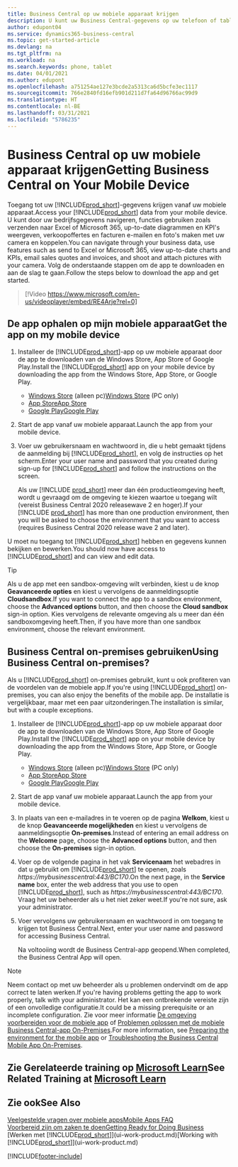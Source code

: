 ```yaml
---
title: Business Central op uw mobiele apparaat krijgen
description: U kunt uw Business Central-gegevens op uw telefoon of tablet bekijken en bewerken.
author: edupont04
ms.service: dynamics365-business-central
ms.topic: get-started-article
ms.devlang: na
ms.tgt_pltfrm: na
ms.workload: na
ms.search.keywords: phone, tablet
ms.date: 04/01/2021
ms.author: edupont
ms.openlocfilehash: a751254ae127e3bcde2a5313ca6d5bcfe3ec1117
ms.sourcegitcommit: 766e2840fd16efb901d211d7fa64d96766ac99d9
ms.translationtype: HT
ms.contentlocale: nl-BE
ms.lasthandoff: 03/31/2021
ms.locfileid: "5786235"
---
```

# <a name="getting-business-central-on-your-mobile-device"></a><span data-ttu-id="a7f05-103">Business Central op uw mobiele apparaat krijgen</span><span class="sxs-lookup"><span data-stu-id="a7f05-103">Getting Business Central on Your Mobile Device</span></span>

<span data-ttu-id="a7f05-104">Toegang tot uw [!INCLUDE[prod_short](includes/prod_short.md)]-gegevens krijgen vanaf uw mobiele apparaat.</span><span class="sxs-lookup"><span data-stu-id="a7f05-104">Access your [!INCLUDE[prod_short](includes/prod_short.md)] data from your mobile device.</span></span> <span data-ttu-id="a7f05-105">U kunt door uw bedrijfsgegevens navigeren, functies gebruiken zoals verzenden naar Excel of Microsoft 365, up-to-date diagrammen en KPI's weergeven, verkoopoffertes en facturen e-mailen en foto's maken met uw camera en koppelen.</span><span class="sxs-lookup"><span data-stu-id="a7f05-105">You can navigate through your business data, use features such as send to Excel or Microsoft 365, view up-to-date charts and KPIs, email sales quotes and invoices, and shoot and attach pictures with your camera.</span></span> <span data-ttu-id="a7f05-106">Volg de onderstaande stappen om de app te downloaden en aan de slag te gaan.</span><span class="sxs-lookup"><span data-stu-id="a7f05-106">Follow the steps below to download the app and get started.</span></span>

> [!Video https://www.microsoft.com/en-us/videoplayer/embed/RE4Arje?rel=0]

## <a name="get-the-app-on-my-mobile-device"></a><span data-ttu-id="a7f05-107">De app ophalen op mijn mobiele apparaat</span><span class="sxs-lookup"><span data-stu-id="a7f05-107">Get the app on my mobile device</span></span>

1. <span data-ttu-id="a7f05-108">Installeer de [!INCLUDE[prod_short](includes/prod_short.md)]-app op uw mobiele apparaat door de app te downloaden van de Windows Store, App Store of Google Play.</span><span class="sxs-lookup"><span data-stu-id="a7f05-108">Install the [!INCLUDE[prod_short](includes/prod_short.md)] app on your mobile device by downloading the app from the Windows Store, App Store, or Google Play.</span></span>  

   - <span data-ttu-id="a7f05-109">[Windows Store](https://go.microsoft.com/fwlink/?LinkId=734848) (alleen pc)</span><span class="sxs-lookup"><span data-stu-id="a7f05-109">[Windows Store](https://go.microsoft.com/fwlink/?LinkId=734848) (PC only)</span></span>
   - [<span data-ttu-id="a7f05-110">App Store</span><span class="sxs-lookup"><span data-stu-id="a7f05-110">App Store</span></span>](https://go.microsoft.com/fwlink/?LinkId=734847)
   - [<span data-ttu-id="a7f05-111">Google Play</span><span class="sxs-lookup"><span data-stu-id="a7f05-111">Google Play</span></span>](https://go.microsoft.com/fwlink/?LinkId=734849)
2. <span data-ttu-id="a7f05-112">Start de app vanaf uw mobiele apparaat.</span><span class="sxs-lookup"><span data-stu-id="a7f05-112">Launch the app from your mobile device.</span></span>
3. <span data-ttu-id="a7f05-113">Voer uw gebruikersnaam en wachtwoord in, die u hebt gemaakt tijdens de aanmelding bij [!INCLUDE[prod_short](includes/prod_short.md)], en volg de instructies op het scherm.</span><span class="sxs-lookup"><span data-stu-id="a7f05-113">Enter your user name and password that you created during sign-up for [!INCLUDE[prod_short](includes/prod_short.md)] and follow the instructions on the screen.</span></span>

    <span data-ttu-id="a7f05-114">Als uw [!INCLUDE [prod_short](includes/prod_short.md)] meer dan één productieomgeving heeft, wordt u gevraagd om de omgeving te kiezen waartoe u toegang wilt (vereist Business Central 2020 releasewave 2 en hoger).</span><span class="sxs-lookup"><span data-stu-id="a7f05-114">If your [!INCLUDE [prod_short](includes/prod_short.md)] has more than one production environment, then you will be asked to choose the environment that you want to access (requires Business Central 2020 release wave 2 and later).</span></span>

<span data-ttu-id="a7f05-115">U moet nu toegang tot [!INCLUDE[prod_short](includes/prod_short.md)] hebben en gegevens kunnen bekijken en bewerken.</span><span class="sxs-lookup"><span data-stu-id="a7f05-115">You should now have access to [!INCLUDE[prod_short](includes/prod_short.md)] and can view and edit data.</span></span>  

> [!TIP]
> <span data-ttu-id="a7f05-116">Als u de app met een sandbox-omgeving wilt verbinden, kiest u de knop **Geavanceerde opties** en kiest u vervolgens de aanmeldingsoptie **Cloudsandbox**.</span><span class="sxs-lookup"><span data-stu-id="a7f05-116">If you want to connect the app to a sandbox environment, choose the **Advanced options** button, and then choose the **Cloud sandbox** sign-in option.</span></span> <span data-ttu-id="a7f05-117">Kies vervolgens de relevante omgeving als u meer dan één sandboxomgeving heeft.</span><span class="sxs-lookup"><span data-stu-id="a7f05-117">Then, if you have more than one sandbox environment, choose the relevant environment.</span></span>

## <a name="using-business-central-on-premises"></a><span data-ttu-id="a7f05-118">Business Central on-premises gebruiken</span><span class="sxs-lookup"><span data-stu-id="a7f05-118">Using Business Central on-premises?</span></span>

<span data-ttu-id="a7f05-119">Als u [!INCLUDE[prod_short](includes/prod_short.md)] on-premises gebruikt, kunt u ook profiteren van de voordelen van de mobiele app.</span><span class="sxs-lookup"><span data-stu-id="a7f05-119">If you're using [!INCLUDE[prod_short](includes/prod_short.md)] on-premises, you can also enjoy the benefits of the mobile app.</span></span> <span data-ttu-id="a7f05-120">De installatie is vergelijkbaar, maar met een paar uitzonderingen.</span><span class="sxs-lookup"><span data-stu-id="a7f05-120">The installation is similar, but with a couple exceptions.</span></span>

1. <span data-ttu-id="a7f05-121">Installeer de [!INCLUDE[prod_short](includes/prod_short.md)]-app op uw mobiele apparaat door de app te downloaden van de Windows Store, App Store of Google Play.</span><span class="sxs-lookup"><span data-stu-id="a7f05-121">Install the [!INCLUDE[prod_short](includes/prod_short.md)] app on your mobile device by downloading the app from the Windows Store, App Store, or Google Play.</span></span>  

   - <span data-ttu-id="a7f05-122">[Windows Store](https://go.microsoft.com/fwlink/?LinkId=734848) (alleen pc)</span><span class="sxs-lookup"><span data-stu-id="a7f05-122">[Windows Store](https://go.microsoft.com/fwlink/?LinkId=734848) (PC only)</span></span>
   - [<span data-ttu-id="a7f05-123">App Store</span><span class="sxs-lookup"><span data-stu-id="a7f05-123">App Store</span></span>](https://go.microsoft.com/fwlink/?LinkId=734847)
   - [<span data-ttu-id="a7f05-124">Google Play</span><span class="sxs-lookup"><span data-stu-id="a7f05-124">Google Play</span></span>](https://go.microsoft.com/fwlink/?LinkId=734849)
2. <span data-ttu-id="a7f05-125">Start de app vanaf uw mobiele apparaat.</span><span class="sxs-lookup"><span data-stu-id="a7f05-125">Launch the app from your mobile device.</span></span>
3. <span data-ttu-id="a7f05-126">In plaats van een e-mailadres in te voeren op de pagina **Welkom**, kiest u de knop **Geavanceerde mogelijkheden** en kiest u vervolgens de aanmeldingsoptie **On-premises**.</span><span class="sxs-lookup"><span data-stu-id="a7f05-126">Instead of entering an email address on the **Welcome** page, choose the **Advanced options** button, and then choose the **On-premises** sign-in option.</span></span>
4. <span data-ttu-id="a7f05-127">Voer op de volgende pagina in het vak **Servicenaam** het webadres in dat u gebruikt om [!INCLUDE[prod_short](includes/prod_short.md)] te openen, zoals *https://mybusinesscentral:443/BC170*.</span><span class="sxs-lookup"><span data-stu-id="a7f05-127">On the next page, in the **Service name** box, enter the web address that you use to open [!INCLUDE[prod_short](includes/prod_short.md)], such as *https://mybusinesscentral:443/BC170*.</span></span> <span data-ttu-id="a7f05-128">Vraag het uw beheerder als u het niet zeker weet.</span><span class="sxs-lookup"><span data-stu-id="a7f05-128">If you're not sure, ask your administrator.</span></span>
5. <span data-ttu-id="a7f05-129">Voer vervolgens uw gebruikersnaam en wachtwoord in om toegang te krijgen tot Business Central.</span><span class="sxs-lookup"><span data-stu-id="a7f05-129">Next, enter your user name and password for accessing Business Central.</span></span>

   <span data-ttu-id="a7f05-130">Na voltooiing wordt de Business Central-app geopend.</span><span class="sxs-lookup"><span data-stu-id="a7f05-130">When completed, the Business Central App will open.</span></span>

> [!NOTE]
> <span data-ttu-id="a7f05-131">Neem contact op met uw beheerder als u problemen ondervindt om de app correct te laten werken.</span><span class="sxs-lookup"><span data-stu-id="a7f05-131">If you're having problems getting the app to work properly, talk with your administrator.</span></span> <span data-ttu-id="a7f05-132">Het kan een ontbrekende vereiste zijn of een onvolledige configuratie.</span><span class="sxs-lookup"><span data-stu-id="a7f05-132">It could be a missing prerequisite or an incomplete configuration.</span></span> <span data-ttu-id="a7f05-133">Zie voor meer informatie [De omgeving voorbereiden voor de mobiele app](/dynamics365/business-central/dev-itpro/deployment/install-business-central-app#prereqs) of [Problemen oplossen met de mobiele Business Central-app On-Premises](/dynamics365/business-central/dev-itpro/developer/devenv-troubleshooting-the-mobile-app).</span><span class="sxs-lookup"><span data-stu-id="a7f05-133">For more information, see  [Preparing the environment for the mobile app](/dynamics365/business-central/dev-itpro/deployment/install-business-central-app#prereqs) or [Troubleshooting the Business Central Mobile App On-Premises](/dynamics365/business-central/dev-itpro/developer/devenv-troubleshooting-the-mobile-app).</span></span>

## <a name="see-related-training-at-microsoft-learn"></a><span data-ttu-id="a7f05-134">Zie Gerelateerde training op [Microsoft Learn](/learn/modules/alternative-interfaces-dynamics-365-business-central/index)</span><span class="sxs-lookup"><span data-stu-id="a7f05-134">See Related Training at [Microsoft Learn](/learn/modules/alternative-interfaces-dynamics-365-business-central/index)</span></span>

## <a name="see-also"></a><span data-ttu-id="a7f05-135">Zie ook</span><span class="sxs-lookup"><span data-stu-id="a7f05-135">See Also</span></span>

[<span data-ttu-id="a7f05-136">Veelgestelde vragen over mobiele apps</span><span class="sxs-lookup"><span data-stu-id="a7f05-136">Mobile Apps FAQ</span></span>](ui-mobile-faq.md)  
[<span data-ttu-id="a7f05-137">Voorbereid zijn om zaken te doen</span><span class="sxs-lookup"><span data-stu-id="a7f05-137">Getting Ready for Doing Business</span></span>](ui-get-ready-business.md)  
<span data-ttu-id="a7f05-138">[Werken met [!INCLUDE[prod_short](includes/prod_short.md)]](ui-work-product.md)</span><span class="sxs-lookup"><span data-stu-id="a7f05-138">[Working with [!INCLUDE[prod_short](includes/prod_short.md)]](ui-work-product.md)</span></span>  


[!INCLUDE[footer-include](includes/footer-banner.md)]